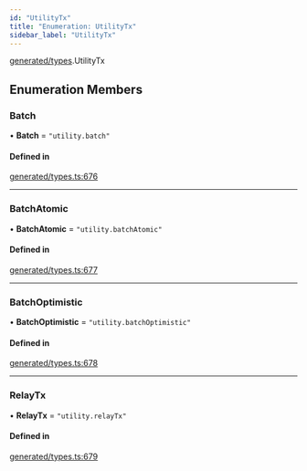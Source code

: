 ```yaml
---
id: "UtilityTx"
title: "Enumeration: UtilityTx"
sidebar_label: "UtilityTx"
---
```


[generated/types](../../../../modules/Generated/Types/Types.md).UtilityTx

## Enumeration Members

### Batch

• **Batch** = ``"utility.batch"``

#### Defined in

[generated/types.ts:676](https://github.com/PolymeshAssociation/polymesh-sdk/blob/91c2d2d8/src/generated/types.ts#L676)

___

### BatchAtomic

• **BatchAtomic** = ``"utility.batchAtomic"``

#### Defined in

[generated/types.ts:677](https://github.com/PolymeshAssociation/polymesh-sdk/blob/91c2d2d8/src/generated/types.ts#L677)

___

### BatchOptimistic

• **BatchOptimistic** = ``"utility.batchOptimistic"``

#### Defined in

[generated/types.ts:678](https://github.com/PolymeshAssociation/polymesh-sdk/blob/91c2d2d8/src/generated/types.ts#L678)

___

### RelayTx

• **RelayTx** = ``"utility.relayTx"``

#### Defined in

[generated/types.ts:679](https://github.com/PolymeshAssociation/polymesh-sdk/blob/91c2d2d8/src/generated/types.ts#L679)
